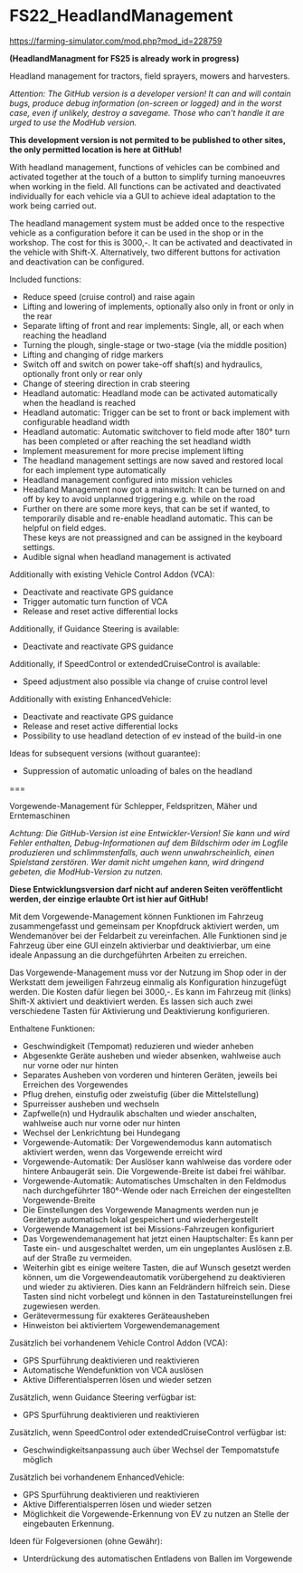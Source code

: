 # FS22_HeadlandManagement
https://farming-simulator.com/mod.php?mod_id=228759

**(HeadlandManagment for FS25 is already work in progress)**

Headland management for tractors, field sprayers, mowers and harvesters.

*Attention: The GitHub version is a developer version! It can and will contain bugs, produce debug information (on-screen or logged) and in the worst case, even if unlikely, destroy a savegame.*
*Those who can't handle it are urged to use the ModHub version.*

**This development version is not permited to be published to other sites, the only permitted location is here at GitHub!**

With headland management, functions of vehicles can be combined and activated together at the touch of a button to simplify turning manoeuvres when working in the field. All functions can be activated and deactivated individually for each vehicle via a GUI to achieve ideal adaptation to the work being carried out.

The headland management system must be added once to the respective vehicle as a configuration before it can be used in the shop or in the workshop. The cost for this is 3000,-.
It can be activated and deactivated in the vehicle with Shift-X. Alternatively, two different buttons for activation and deactivation can be configured.

Included functions:
- Reduce speed (cruise control) and raise again
- Lifting and lowering of implements, optionally also only in front or only in the rear
- Separate lifting of front and rear implements: Single, all, or each when reaching the headland
- Turning the plough, single-stage or two-stage (via the middle position)
- Lifting and changing of ridge markers
- Switch off and switch on power take-off shaft(s) and hydraulics, optionally front only or rear only
- Change of steering direction in crab steering
- Headland automatic: Headland mode can be activated automatically when the headland is reached
- Headland automatic: Trigger can be set to front or back implement with configurable headland width
- Headland automatic: Automatic switchover to field mode after 180° turn has been completed or after reaching the set headland width
- Implement measurement for more precise implement lifting 
- The headland management settings are now saved and restored local for each implement type automatically
- Headland management configured into mission vehicles
- Headland Management now got a mainswitch: It can be turned on and off by key to avoid unplanned triggering e.g. while on the road
- Further on there are some more keys, that can be set if wanted, to temporarily disable and re-enable headland automatic. This can be helpful on field edges.  
  These keys are not preassigned and can be assigned in the keyboard settings.
- Audible signal when headland management is activated

Additionally with existing Vehicle Control Addon (VCA):
- Deactivate and reactivate GPS guidance
- Trigger automatic turn function of VCA
- Release and reset active differential locks

Additionally, if Guidance Steering is available:
- Deactivate and reactivate GPS guidance

Additionally, if SpeedControl or extendedCruiseControl is available:
- Speed adjustment also possible via change of cruise control level

Additionally with existing EnhancedVehicle:
- Deactivate and reactivate GPS guidance
- Release and reset active differential locks
- Possibility to use headland detection of ev instead of the build-in one

Ideas for subsequent versions (without guarantee):
- Suppression of automatic unloading of bales on the headland

===

Vorgewende-Management für Schlepper, Feldspritzen, Mäher und Erntemaschinen

*Achtung: Die GitHub-Version ist eine Entwickler-Version! Sie kann und wird Fehler enthalten, Debug-Informationen auf dem Bildschirm oder im Logfile produzieren und schlimmstenfalls, auch wenn unwahrscheinlich, einen Spielstand zerstören.*
*Wer damit nicht umgehen kann, wird dringend gebeten, die ModHub-Version zu nutzen.*

**Diese Entwicklungsversion darf nicht auf anderen Seiten veröffentlicht werden, der einzige erlaubte Ort ist hier auf GitHub!**

Mit dem Vorgewende-Management können Funktionen im Fahrzeug zusammengefasst und gemeinsam per Knopfdruck aktiviert werden, um Wendemanöver bei der Feldarbeit zu vereinfachen. Alle Funktionen sind je Fahrzeug über eine GUI einzeln aktivierbar und deaktivierbar, um eine ideale Anpassung an die durchgeführten Arbeiten zu erreichen.

Das Vorgewende-Management muss vor der Nutzung im Shop oder in der Werkstatt dem jeweiligen Fahrzeug einmalig als Konfiguration hinzugefügt werden. Die Kosten dafür liegen bei 3000,-. Es kann im Fahrzeug mit (links) Shift-X aktiviert und deaktiviert werden. Es lassen sich auch zwei verschiedene Tasten für Aktivierung und Deaktivierung konfigurieren.

Enthaltene Funktionen:
- Geschwindigkeit (Tempomat) reduzieren und wieder anheben
- Abgesenkte Geräte ausheben und wieder absenken, wahlweise auch nur vorne oder nur hinten
- Separates Ausheben von vorderen und hinteren Geräten, jeweils bei Erreichen des Vorgewendes
- Pflug drehen, einstufig oder zweistufig (über die Mittelstellung)
- Spurreisser ausheben und wechseln
- Zapfwelle(n) und Hydraulik abschalten und wieder anschalten, wahlweise auch nur vorne oder nur hinten
- Wechsel der Lenkrichtung bei Hundegang
- Vorgewende-Automatik: Der Vorgewendemodus kann automatisch aktiviert werden, wenn das Vorgewende erreicht wird
- Vorgewende-Automatik: Der Auslöser kann wahlweise das vordere oder hintere Anbaugerät sein. Die Vorgewende-Breite ist dabei frei wählbar.
- Vorgewende-Automatik: Automatisches Umschalten in den Feldmodus nach durchgeführter 180°-Wende oder nach Erreichen der eingestellten Vorgewende-Breite
- Die Einstellungen des Vorgewende Managments werden nun je Gerätetyp automatisch lokal gespeichert und wiederhergestellt
- Vorgewende Management ist bei Missions-Fahrzeugen konfiguriert
- Das Vorgewendemanagement hat jetzt einen Hauptschalter: Es kann per Taste ein- und ausgeschaltet werden, um ein ungeplantes Auslösen z.B. auf der Straße zu vermeiden.
- Weiterhin gibt es einige weitere Tasten, die auf Wunsch gesetzt werden können, um die Vorgewendeautomatik vorübergehend zu deaktivieren und wieder zu aktivieren. 
  Dies kann an Feldrändern hilfreich sein. Diese Tasten sind nicht vorbelegt und können in den Tastatureinstellungen frei zugewiesen werden.
- Gerätevermessung für exakteres Geräteausheben 
- Hinweiston bei aktiviertem Vorgewendemanagement

Zusätzlich bei vorhandenem Vehicle Control Addon (VCA):
- GPS Spurführung deaktivieren und reaktivieren
- Automatische Wendefunktion von VCA auslösen
- Aktive Differentialsperren lösen und wieder setzen

Zusätzlich, wenn Guidance Steering verfügbar ist:
- GPS Spurführung deaktivieren und reaktivieren

Zusätzlich, wenn SpeedControl oder extendedCruiseControl verfügbar ist:
- Geschwindigkeitsanpassung auch über Wechsel der Tempomatstufe möglich

Zusätzlich bei vorhandenem EnhancedVehicle:
- GPS Spurführung deaktivieren und reaktivieren
- Aktive Differentialsperren lösen und wieder setzen
- Möglichkeit die Vorgewende-Erkennung von EV zu nutzen an Stelle der eingebauten Erkennung.

Ideen für Folgeversionen (ohne Gewähr):
- Unterdrückung des automatischen Entladens von Ballen im Vorgewende
